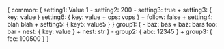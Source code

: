 {
      common: {
          setting1: Value 1
        - setting2: 200
        - setting3: true
        + setting3: {
              key: value
          }
          setting6: {
              key: value
            + ops: vops
          }
        + follow: false
        + setting4: blah blah
        + setting5: {
              key5: value5
          }
     }
      group1: {
        - baz: bas
        + baz: bars
          foo: bar
        - nest: {
              key: value
          }
        + nest: str
     }
    - group2: {
              abc: 12345
          }
    + group3: {
              fee: 100500
          }
}
